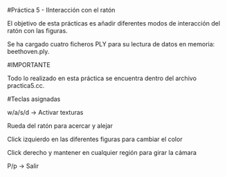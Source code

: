 #Práctica 5 - IInteracción con el ratón 

El objetivo de esta prácticas es añadir diferentes modos de interacción del ratón con las figuras.

Se ha cargado cuatro ficheros PLY para su lectura de datos en memoria: beethoven.ply.

#IMPORTANTE

Todo lo realizado en esta práctica se encuentra dentro del archivo practica5.cc.

#Teclas asignadas

w/a/s/d -> Activar texturas

Rueda del ratón para acercar y alejar

Click izquierdo en las diferentes figuras para cambiar el color

Click derecho y mantener en cualquier región para girar la cámara

P/p -> Salir
